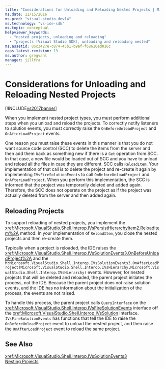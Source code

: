 ```yaml
---
title: "Considerations for Unloading and Reloading Nested Projects | Microsoft Docs"
ms.date: 11/15/2016
ms.prod: "visual-studio-dev14"
ms.technology: "vs-ide-sdk"
ms.topic: conceptual
helpviewer_keywords: 
  - "nested projects, unloading and reloading"
  - "projects [Visual Studio SDK], unloading and reloading nested"
ms.assetid: 06c3427e-c874-45b1-b9af-f68610ed016c
caps.latest.revision: 13
ms.author: gregvanl
manager: jillfra
---
```

# Considerations for Unloading and Reloading Nested Projects
[!INCLUDE[vs2017banner](../../includes/vs2017banner.md)]

When you implement nested project types, you must perform additional steps when you unload and reload the projects. To correctly notify listeners to solution events, you must correctly raise the `OnBeforeUnloadProject` and `OnAfterLoadProject` events.  
  
 One reason you must raise these events in this manner is that you do not want source code control (SCC) to delete the items from the server and then add them back as something new if there is a `Get` operation from SCC. In that case, a new file would be loaded out of SCC and you have to unload and reload all the files in case they are different. SCC calls `ReloadItem`. Your implementation of that call is to delete the project and re-create it again by implementing `IVsFireSolutionEvents` to call `OnBeforeUnloadProject` and `OnAfterLoadProject`. When you perform this implementation, the SCC is informed that the project was temporarily deleted and added again. Therefore, the SCC does not operate on the project as if the project was actually deleted from the server and then added again.  
  
## Reloading Projects  
 To support reloading of nested projects, you implement the <xref:Microsoft.VisualStudio.Shell.Interop.IVsPersistHierarchyItem2.ReloadItem%2A> method. In your implementation of `ReloadItem`, you close the nested projects and then re-create them.  
  
 Typically when a project is reloaded, the IDE raises the <xref:Microsoft.VisualStudio.Shell.Interop.IVsSolutionEvents3.OnBeforeUnloadProject%2A> and the `M:Microsoft.VisualStudio.Shell.Interop.IVsSolutionEvents3.OnAfterLoadProject(Microsoft.VisualStudio.Shell.Interop.IVsHierarchy,Microsoft.VisualStudio.Shell.Interop.IVsHierarchy)` events. However, for nested projects that will be deleted and reloaded, the parent project initiates the process, not the IDE. Because the parent project does not raise solution events, and the IDE has no information about the initialization of the process, the events are not raised.  
  
 To handle this process, the parent project calls `QueryInterface` on the <xref:Microsoft.VisualStudio.Shell.Interop.IVsFireSolutionEvents> interface off the <xref:Microsoft.VisualStudio.Shell.Interop.IVsSolution> interface. `IVsFireSolutionEvents` has functions that tell the IDE to raise the `OnBeforeUnloadProject` event to unload the nested project, and then raise the `OnAfterLoadProject` event to reload the same project.  
  
## See Also  
 <xref:Microsoft.VisualStudio.Shell.Interop.IVsSolutionEvents3>   
 [Nesting Projects](../../extensibility/internals/nesting-projects.md)

